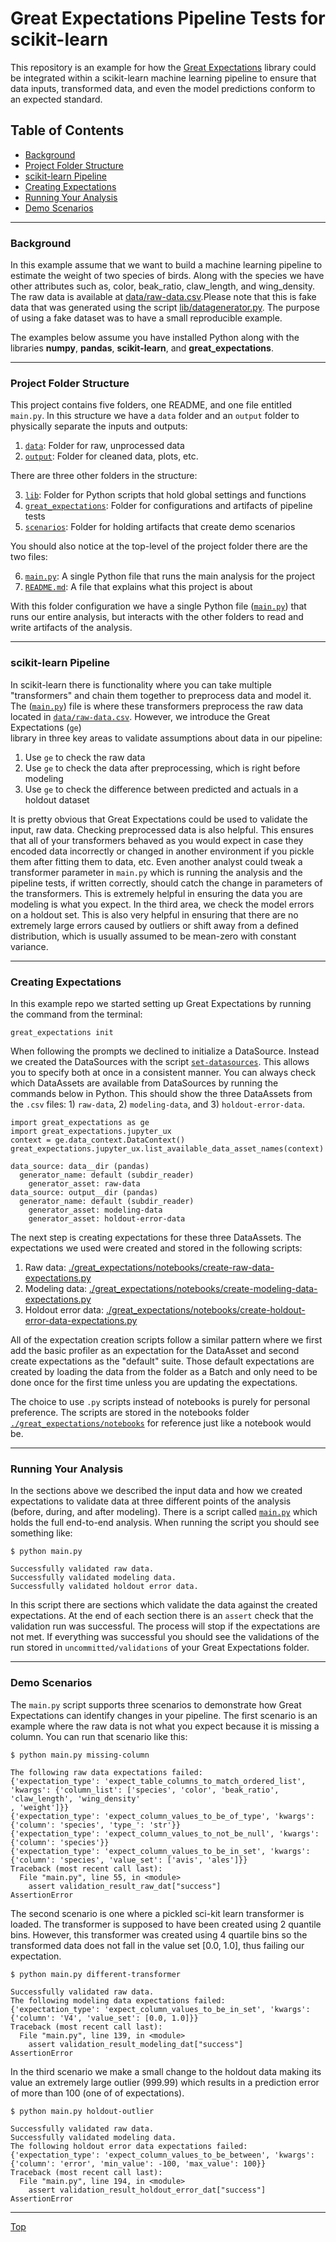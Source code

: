 # Great Expectations Pipeline Tests for scikit-learn

This repository is an example for how the [Great Expectations](https://github.com/great-expectations/great_expectations) 
library could be integrated within a scikit-learn machine learning pipeline to ensure that data 
inputs, transformed data, and even the model predictions conform to an expected standard. 

## Table of Contents

 - [Background](#background)
 - [Project Folder Structure](#project-folder-structure)
 - [scikit-learn Pipeline](#scikit-learn-pipeline)
 - [Creating Expectations](#creating-expectations)
 - [Running Your Analysis](#running-your-analysis) 
 - [Demo Scenarios](#demo-scenarios)  


---

### Background

In this example assume that we want to build a machine learning pipeline to 
estimate the weight of two species of birds. Along with the species we have other 
attributes such as, color, beak_ratio, claw_length, and wing_density. The raw data 
is available at [data/raw-data.csv](./data/raw-data.csv).Please note that this is fake 
data that was generated using the script [lib/datagenerator.py](./lib/datagenerator.py). 
The purpose of using a fake dataset was to have a small reproducible example.

The examples below assume you have installed Python along with the libraries **numpy**, 
**pandas**, **scikit-learn**, and **great_expectations**.


---

### Project Folder Structure

This project contains five folders, one README, and one file entitled `main.py`. 
In this structure we have a `data` folder and an `output` folder to physically separate 
the inputs and outputs:  

1.  [`data`](./data): Folder for raw, unprocessed data
2.  [`output`](./output): Folder for cleaned data, plots, etc.

There are three other folders in the structure:

3. [`lib`](./lib): Folder for Python scripts that hold global settings and functions
4. [`great_expectations`](./great_expectations): Folder for configurations and artifacts of pipeline tests
5. [`scenarios`](./scenarios): Folder for holding artifacts that create demo scenarios

You should also notice at the top-level of the project folder there are the two files: 

6. [`main.py`](main.py): A single Python file that runs the main analysis for the project 
7. [`README.md`](README.md): A file that explains what this project is about

With this folder configuration we have a single Python file ([`main.py`](main.py)) that runs 
our entire analysis, but interacts with the other folders to read and write artifacts 
of the analysis. 

---

### scikit-learn Pipeline

In scikit-learn there is functionality where you can take multiple "transformers" 
and chain them together to preprocess data and model it. The ([`main.py`](main.py)) 
file is where these transformers preprocess the raw data located in 
[`data/raw-data.csv`](./data/raw-data.csv). However, we introduce the Great Expectations (`ge`)  
library in three key areas to validate assumptions about data in our pipeline: 

1. Use `ge` to check the raw data
2. Use `ge` to check the data after preprocessing, which is right before modeling
3. Use `ge` to check the difference between predicted and actuals in a holdout dataset

It is pretty obvious that Great Expectations could be used to validate the input, raw data. 
Checking preprocessed data is also helpful. This ensures that all of your transformers 
behaved as you would expect in case they encoded data incorrectly or changed in another 
environment if you pickle them after fitting them to data, etc. Even another analyst 
could tweak a transformer parameter in `main.py` which is running the analysis and 
the pipeline tests, if written correctly, should catch the change in parameters of 
the transformers. This is extremely helpful in ensuring the data you are modeling 
is what you expect. In the third area, we check the model errors on a holdout set. 
This is also very helpful in ensuring that there are no extremely large errors 
caused by outliers or shift away from a defined distribution, which is usually 
assumed to be mean-zero with constant variance.

---

### Creating Expectations

In this example repo we started setting up Great Expectations by running the 
command from the terminal: 

```
great_expectations init
```

When following the prompts we declined to initialize a DataSource. Instead we 
created the DataSources with the script [`set-datasources`](./great_expectations/notebooks/set-datasources.py). 
This allows you to specify both at once in a consistent manner. You can always check 
which DataAssets are available from DataSources by running the commands below 
in Python. This should show the three DataAssets from the `.csv` files: 1) `raw-data`, 
2) `modeling-data`, and 3) `holdout-error-data`.  

```
import great_expectations as ge
import great_expectations.jupyter_ux
context = ge.data_context.DataContext()
great_expectations.jupyter_ux.list_available_data_asset_names(context)

data_source: data__dir (pandas)
  generator_name: default (subdir_reader)
    generator_asset: raw-data
data_source: output__dir (pandas)
  generator_name: default (subdir_reader)
    generator_asset: modeling-data
    generator_asset: holdout-error-data
```

The next step is creating expectations for these three DataAssets. The expectations 
we used were created and stored in the following scripts: 

1. Raw data: [./great_expectations/notebooks/create-raw-data-expectations.py](./great_expectations/notebooks/create-raw-data-expectations.py)
2. Modeling data: [./great_expectations/notebooks/create-modeling-data-expectations.py](./great_expectations/notebooks/create-modeling-data-expectations.py)
3. Holdout error data: [./great_expectations/notebooks/create-holdout-error-data-expectations.py](./great_expectations/notebooks/create-holdout-error-data-expectations.py)

All of the expectation creation scripts follow a similar pattern where we first add the basic profiler 
as an expectation for the DataAsset and second create expectations as the "default" suite. 
Those default expectations are created by loading the data from the folder as a Batch and 
only need to be done once for the first time unless you are updating the expectations.

The choice to use `.py` scripts instead of notebooks is purely for personal preference. 
The scripts are stored in the notebooks folder [`./great_expectations/notebooks`](./great_expectations/notebooks) 
for reference just like a notebook would be.  


---

### Running Your Analysis

In the sections above we described the input data and how we created expectations to validate 
data at three different points of the analysis (before, during, and after modeling). 
There is a script called [`main.py`](main.py) which holds the full end-to-end analysis.
When running the script you should see something like: 

```
$ python main.py

Successfully validated raw data.
Successfully validated modeling data.
Successfully validated holdout error data.
```

In this script there are sections which validate the data against the created expectations. 
At the end of each section there is an `assert` check that the validation run was 
successful. The process will stop if the expectations are not met. If everything 
was successful you should see the validations of the run stored in `uncommitted/validations` 
of your Great Expectations folder. 


---

### Demo Scenarios

The `main.py` script supports three scenarios to demonstrate how Great Expectations 
can identify changes in your pipeline. The first scenario is an example where the 
raw data is not what you expect because it is missing a column. You can run that 
scenario like this: 

```
$ python main.py missing-column

The following raw data expectations failed:
{'expectation_type': 'expect_table_columns_to_match_ordered_list', 'kwargs': {'column_list': ['species', 'color', 'beak_ratio', 'claw_length', 'wing_density'
, 'weight']}}
{'expectation_type': 'expect_column_values_to_be_of_type', 'kwargs': {'column': 'species', 'type_': 'str'}}
{'expectation_type': 'expect_column_values_to_not_be_null', 'kwargs': {'column': 'species'}}
{'expectation_type': 'expect_column_values_to_be_in_set', 'kwargs': {'column': 'species', 'value_set': ['avis', 'ales']}}
Traceback (most recent call last):
  File "main.py", line 55, in <module>
    assert validation_result_raw_dat["success"]
AssertionError
```

The second scenario is one where a pickled sci-kit learn transformer is loaded. 
The transformer is supposed to have been created using 2 quantile bins. However, 
this transformer was created using 4 quartile bins so the transformed data does 
not fall in the value set [0.0, 1.0], thus failing our expectation.

```
$ python main.py different-transformer

Successfully validated raw data.
The following modeling data expectations failed:
{'expectation_type': 'expect_column_values_to_be_in_set', 'kwargs': {'column': 'V4', 'value_set': [0.0, 1.0]}}
Traceback (most recent call last):
  File "main.py", line 139, in <module>
    assert validation_result_modeling_dat["success"]
AssertionError
```

In the third scenario we make a small change to the holdout data making its value 
an extremely large outlier (999.99) which results in a prediction error of more 
than 100 (one of of expectations).

```
$ python main.py holdout-outlier

Successfully validated raw data.
Successfully validated modeling data.
The following holdout error data expectations failed:
{'expectation_type': 'expect_column_values_to_be_between', 'kwargs': {'column': 'error', 'min_value': -100, 'max_value': 100}}
Traceback (most recent call last):
  File "main.py", line 194, in <module>
    assert validation_result_holdout_error_dat["success"]
AssertionError
```


---

[Top](#great-expectations-pipeline-tests-for-scikit-learn)